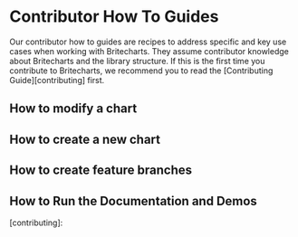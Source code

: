 # Contributor How To Guides
Our contributor how to guides are recipes to address specific and key use cases when working with Britecharts. They assume contributor knowledge about Britecharts and the library structure. If this is the first time you contribute to Britecharts, we recommend you to read the [Contributing Guide][contributing] first.

## How to modify a chart

## How to create a new chart

## How to create feature branches

## How to Run the Documentation and Demos


[contributing]:
